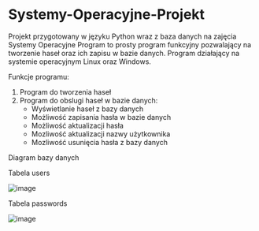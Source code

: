 # Systemy-Operacyjne-Projekt

Projekt przygotowany w języku Python wraz z baza danych na zajęcia Systemy Operacyjne
Program to prosty program funkcyjny pozwalający na tworzenie haseł oraz ich zapisu w bazie danych. Program działający na systemie operacyjnym Linux oraz Windows.

Funkcje programu:
1. Program do tworzenia haseł
2. Program do obslugi haseł w bazie danych:
    - Wyświetlanie haseł z bazy danych
    - Możliwość zapisania hasła w bazie danych
    - Możliwość aktualizacji hasła
    - Mozliwość aktualizacji nazwy użytkownika
    - Mozliwość usunięcia hasła z bazy danych

Diagram bazy danych

Tabela users

![image](https://github.com/PrzemekO84/Systemy-Operacyjne-Projekt/assets/150724625/9771b9e3-772f-48df-adb6-998d23f22e0c)

Tabela passwords

![image](https://github.com/PrzemekO84/Systemy-Operacyjne-Projekt/assets/150724625/4eb4be56-8f56-41cc-a7da-ea64169da23c)




